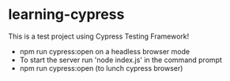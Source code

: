 # learning-cypress

This is a test project using Cypress Testing Framework!



* npm run cypress:open on a headless browser mode
* To start the server run 'node index.js' in the command prompt 
* npm run cypress:open (to lunch cypress browser)

